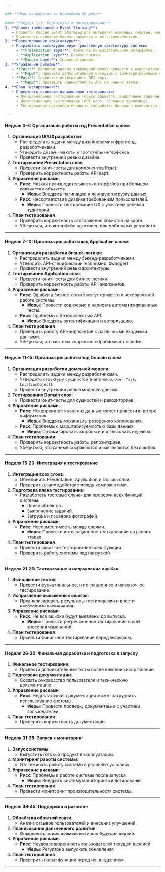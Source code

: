 ```yaml
---

### **План разработки на ближайшие 45 дней**

#### **Неделя 1-2: Подготовка и проектирование**
1. **Анализ требований и Event Storming**:
   - Провести сессию Event Storming для выявления ключевых событий, команд, агрегатов и внешних систем.
   - Определить основные бизнес-процессы и их взаимодействие.
2. **Проектирование архитектуры**:
   - Разработать высокоуровневую трехзвенную архитектуру системы:
     - **Presentation Layer**: Фокус на пользовательском интерфейсе.
     - **Application Layer**: Бизнес-логика.
     - **Domain Layer**: Хранение данных.
3. **Управление рисками**:
   - **Риск**: Неполный анализ требований может привести к недостаткам в функциональности.
     - **Меры**: Провести дополнительные интервью с заинтересованными сторонами.
   - **Риск**: Сложности интеграции с API карт.
     - **Меры**: Проверить совместимость API на ранних этапах.
4. **План тестирования**:
   - Определить основные направления тестирования:
     - Функциональное тестирование (поиск объектов, выполнение заданий).
     - Интеграционное тестирование (API карт, облачное хранилище).
     - Тестирование производительности (обработка большого количества запросов).

---
```


#### **Неделя 3-6: Организация работы над Presentation слоем**
1. **Организация UI/UX разработки**:
   - Распределить задачи между дизайнерами и фронтенд-разработчиками.
   - Утвердить дизайн-макеты и прототипы интерфейса.
   - Провести внутренний ревью дизайна.
2. **Тестирование Presentation слоя**:
   - Провести юнит-тесты для компонентов React.
   - Проверить корректность работы API карт.
3. **Управление рисками**:
   - **Риск**: Низкая производительность интерфейса при большом количестве объектов.
     - **Меры**: Внедрить пагинацию и ленивую загрузку данных.
   - **Риск**: Несоответствие дизайна требованиям пользователей.
     - **Меры**: Провести тестирование UX с участием целевой аудитории.
4. **План тестирования**:
   - Проверить корректность отображения объектов на карте.
   - Убедиться, что интерфейс адаптивен для мобильных устройств.

---

#### **Неделя 7-10: Организация работы над Application слоем**
1. **Организация разработки бизнес-логики**:
   - Распределить задачи между бэкенд-разработчиками.
   - Утвердить API-спецификации (например, Swagger).
   - Провести внутренний ревью архитектуры.
2. **Тестирование Application слоя**:
   - Провести юнит-тесты для бизнес-логики.
   - Проверить корректность работы API-эндпоинтов.
3. **Управление рисками**:
   - **Риск**: Ошибки в бизнес-логике могут привести к некорректной работе системы.
     - **Меры**: Провести код-ревью и написать автоматизированные тесты.
   - **Риск**: Проблемы с безопасностью API.
     - **Меры**: Внедрить аутентификацию и авторизацию.
4. **План тестирования**:
   - Проверить работу API-эндпоинтов с различными входными данными.
   - Убедиться, что система корректно обрабатывает ошибки.

---

#### **Неделя 11-15: Организация работы над Domain слоем**
1. **Организация разработки доменной модели**:
   - Распределить задачи между разработчиками.
   - Утвердить структуру сущностей (например, `User`, `Task`, `LocationObject`).
   - Провести внутренний ревью моделей данных.
2. **Тестирование Domain слоя**:
   - Провести юнит-тесты для сущностей и репозиториев.
3. **Управление рисками**:
   - **Риск**: Некорректное хранение данных может привести к потере информации.
     - **Меры**: Внедрить механизмы резервного копирования.
   - **Риск**: Проблемы с масштабируемостью базы данных.
     - **Меры**: Оптимизировать запросы и использовать индексы.
4. **План тестирования**:
   - Проверить корректность работы репозиториев.
   - Убедиться, что данные сохраняются и извлекаются без ошибок.

---

#### **Неделя 16-20: Интеграция и тестирование**
1. **Интеграция всех слоев**:
   - Объединить Presentation, Application и Domain слои.
   - Проверить взаимодействие между компонентами.
2. **Подготовка плана тестирования**:
   - Разработать тестовые случаи для проверки всех функций системы:
     - Поиск объектов.
     - Выполнение заданий.
     - Загрузка и проверка фотографий.
3. **Управление рисками**:
   - **Риск**: Несовместимость между слоями.
     - **Меры**: Провести интеграционное тестирование на ранних этапах.
4. **План тестирования**:
   - Провести сквозное тестирование всех функций.
   - Проверить работу системы под нагрузкой.

---

#### **Неделя 21-25: Тестирование и исправление ошибок**
1. **Выполнение тестов**:
   - Провести функциональное, интеграционное и нагрузочное тестирование.
2. **Исправление выявленных ошибок**:
   - Проанализировать результаты тестирования и внести необходимые изменения.
3. **Управление рисками**:
   - **Риск**: Не все ошибки будут выявлены до выпуска.
     - **Меры**: Провести регрессионное тестирование после внесения изменений.
4. **План тестирования**:
   - Провести финальное тестирование перед выпуском.

---

#### **Неделя 26-30: Финальная доработка и подготовка к запуску**
1. **Финальное тестирование**:
   - Провести дополнительные тесты после внесения исправлений.
2. **Подготовка документации**:
   - Создать руководство пользователя и техническую документацию.
3. **Управление рисками**:
   - **Риск**: Недостаточная документация может затруднить использование системы.
     - **Меры**: Провести проверку документации с участием пользователей.
4. **План тестирования**:
   - Проверить корректность документации.

---

#### **Неделя 31-35: Запуск и мониторинг**
1. **Запуск системы**:
   - Выпустить готовый продукт в эксплуатацию.
2. **Мониторинг работы системы**:
   - Отслеживать работу системы в реальных условиях.
3. **Управление рисками**:
   - **Риск**: Проблемы в работе системы после запуска.
     - **Меры**: Внедрить систему мониторинга и логирования.
4. **План тестирования**:
   - Провести мониторинг производительности системы.

---

#### **Неделя 36-45: Поддержка и развитие**
1. **Обработка обратной связи**:
   - Анализ отзывов пользователей и внесение улучшений.
2. **Планирование дальнейшего развития**:
   - Определить новые возможности для будущих версий.
3. **Управление рисками**:
   - **Риск**: Неудовлетворенность пользователей текущей версией.
     - **Меры**: Регулярно выпускать обновления.
4. **План тестирования**:
   - Проверить новые функции перед их внедрением.

---
